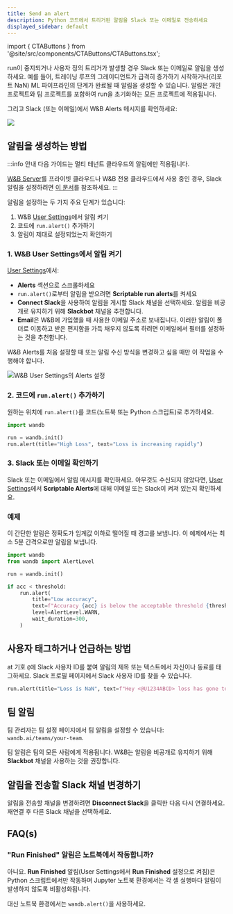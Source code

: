 ```yaml
---
title: Send an alert
description: Python 코드에서 트리거된 알림을 Slack 또는 이메일로 전송하세요
displayed_sidebar: default
---
```

import { CTAButtons } from '@site/src/components/CTAButtons/CTAButtons.tsx';

<CTAButtons colabLink="http://wandb.me/alerts-colab"/>

run이 중지되거나 사용자 정의 트리거가 발생할 경우 Slack 또는 이메일로 알림을 생성하세요. 예를 들어, 트레이닝 루프의 그레이디언트가 급격히 증가하기 시작하거나(리포트 NaN) ML 파이프라인의 단계가 완료될 때 알림을 생성할 수 있습니다. 알림은 개인 프로젝트와 팀 프로젝트를 포함하여 run을 초기화하는 모든 프로젝트에 적용됩니다.

그리고 Slack (또는 이메일)에서 W&B Alerts 메시지를 확인하세요:

![](/images/track/send_alerts_slack.png)

## 알림을 생성하는 방법

:::info 안내
다음 가이드는 멀티 테넌트 클라우드의 알림에만 적용됩니다.

[W&B Server](../hosting/intro.md)를 프라이빗 클라우드나 W&B 전용 클라우드에서 사용 중인 경우, Slack 알림을 설정하려면 [이 문서](../hosting/monitoring-usage/slack-alerts.md)를 참조하세요.
:::

알림을 설정하는 두 가지 주요 단계가 있습니다:

1. W&B [User Settings](https://wandb.ai/settings)에서 알림 켜기
2. 코드에 `run.alert()` 추가하기
3. 알림이 제대로 설정되었는지 확인하기

### 1. W&B User Settings에서 알림 켜기

[User Settings](https://wandb.ai/settings)에서:

* **Alerts** 섹션으로 스크롤하세요
* `run.alert()`로부터 알림을 받으려면 **Scriptable run alerts**를 켜세요
* **Connect Slack**을 사용하여 알림을 게시할 Slack 채널을 선택하세요. 알림을 비공개로 유지하기 위해 **Slackbot** 채널을 추천합니다.
* **Email**은 W&B에 가입했을 때 사용한 이메일 주소로 보내집니다. 이러한 알림이 폴더로 이동하고 받은 편지함을 가득 채우지 않도록 하려면 이메일에서 필터를 설정하는 것을 추천합니다.

W&B Alerts를 처음 설정할 때 또는 알림 수신 방식을 변경하고 싶을 때만 이 작업을 수행해야 합니다.

![W&B User Settings의 Alerts 설정](/images/track/demo_connect_slack.png)

### 2. 코드에 `run.alert()` 추가하기

원하는 위치에 `run.alert()`를 코드(노트북 또는 Python 스크립트)로 추가하세요.

```python
import wandb

run = wandb.init()
run.alert(title="High Loss", text="Loss is increasing rapidly")
```

### 3. Slack 또는 이메일 확인하기

Slack 또는 이메일에서 알림 메시지를 확인하세요. 아무것도 수신되지 않았다면, [User Settings](https://wandb.ai/settings)에서 **Scriptable Alerts**에 대해 이메일 또는 Slack이 켜져 있는지 확인하세요.

### 예제

이 간단한 알림은 정확도가 임계값 이하로 떨어질 때 경고를 보냅니다. 이 예제에서는 최소 5분 간격으로만 알림을 보냅니다.

```python
import wandb
from wandb import AlertLevel

run = wandb.init()

if acc < threshold:
    run.alert(
        title="Low accuracy",
        text=f"Accuracy {acc} is below the acceptable threshold {threshold}",
        level=AlertLevel.WARN,
        wait_duration=300,
    )
```

## 사용자 태그하거나 언급하는 방법

at 기호 `@`에 Slack 사용자 ID를 붙여 알림의 제목 또는 텍스트에서 자신이나 동료를 태그하세요. Slack 프로필 페이지에서 Slack 사용자 ID를 찾을 수 있습니다.

```python
run.alert(title="Loss is NaN", text=f"Hey <@U1234ABCD> loss has gone to NaN")
```

## 팀 알림

팀 관리자는 팀 설정 페이지에서 팀 알림을 설정할 수 있습니다: `wandb.ai/teams/your-team`.

팀 알림은 팀의 모든 사람에게 적용됩니다. W&B는 알림을 비공개로 유지하기 위해 **Slackbot** 채널을 사용하는 것을 권장합니다.

## 알림을 전송할 Slack 채널 변경하기

알림을 전송할 채널을 변경하려면 **Disconnect Slack**을 클릭한 다음 다시 연결하세요. 재연결 후 다른 Slack 채널을 선택하세요.

## FAQ(s)

### "Run Finished" 알림은 노트북에서 작동합니까?

아니요. **Run Finished** 알림(User Settings에서 **Run Finished** 설정으로 켜짐)은 Python 스크립트에서만 작동하며 Jupyter 노트북 환경에서는 각 셀 실행마다 알림이 발생하지 않도록 비활성화됩니다.

대신 노트북 환경에서는 `wandb.alert()`을 사용하세요.